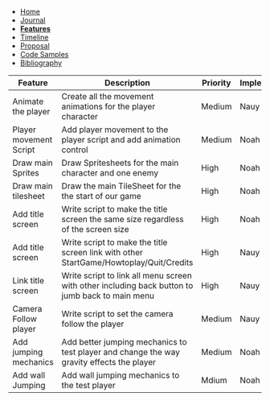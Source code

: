 - [Home](/README.md)
- [Journal](/journal.md)
- [**Features**](/features.md)
- [Timeline](/timeline.md)
- [Proposal](/proposal.md)
- [Code Samples](/codesamples.md)
- [Bibliography](/bibliography.md)



| Feature                | Description                                                            | Priority | Implementer | Completed |
|------------------------|------------------------------------------------------------------------|----------|-------------|-----------|
| Animate the player     | Create all the movement animations for the player character            | Medium   | Nauy        | 
| Player movement Script | Add player movement to the player script and add animation control     | Medium   | Noah        |
| Draw main Sprites      | Draw Spritesheets for the main character and one enemy                 | High     | Noah        |
| Draw main tilesheet    | Draw the main TileSheet for the the start of our game                  | High     | Noah        |
| Add title screen       | Write script to make the title screen the same size regardless of the screen size | High   | Noah
| Add title screen       | Write script to make the title screen link with other StartGame/Howtoplay/Quit/Credits | High   | Nauy
| Link title screen      | Write script to link all menu screen with other including back button to jumb back to main menu | High   | Nauy |
| Camera Follow player   | Write script to set the camera follow the player                       | Medium   |        Nauy |
| Add jumping mechanics  | Add better jumping mechanics to test player and change the way gravity effects the player | Medium | Noah |
| Add wall Jumping       | Add wall jumping mechanics to the test player                          | Mdium   | Noah 
